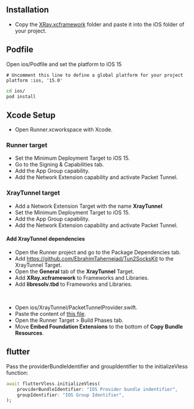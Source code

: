 ## Installation

- Copy the [XRay.xcframework](./example/ios/XRay.xcframework/) folder and paste it into the iOS folder of your project. 

## Podfile
Open ios/Podfile and set the platform to iOS 15
```Podfile
# Uncomment this line to define a global platform for your project
platform :ios, '15.0'
```

```bash
cd ios/
pod install
```

## Xcode Setup

- Open Runner.xcworkspace with Xcode.

### Runner target
- Set the Minimum Deployment Target to iOS 15.
- Go to the Signing & Capabilities tab.
- Add the App Group capability.
- Add the Network Extension capability and activate Packet Tunnel.


### XrayTunnel target
- Add a Network Extension Target with the name __XrayTunnel__
- Set the Minimum Deployment Target to iOS 15.
- Add the App Group capability.
- Add the Network Extension capability and activate Packet Tunnel.

#### Add XrayTunnel dependencies
- Open the Runner project and go to the Package Dependencies tab.
- Add https://github.com/EbrahimTahernejad/Tun2SocksKit to the XrayTunnel Target.
- Open the __General__ tab of the __XrayTunnel__ Target.
- Add __XRay.xcframework__ to Frameworks and Libraries.
- Add __libresolv.tbd__ to Frameworks and Libraries.


<br>

- Open ios/XrayTunnel/PacketTunnelProvider.swift.
- Paste the content of [this file](./example/ios/XrayTunnel/PacketTunnelProvider.swift).
- Open the Runner Target > Build Phases tab.
- Move __Embed Foundation Extensions__ to the bottom of __Copy Bundle Resources__.



## flutter
Pass the providerBundleIdentifier and groupIdentifier to the initializeVless function:

``` dart
await flutterVless.initializeVless(
    providerBundleIdentifier: "IOS Provider bundle indentifier",
    groupIdentifier: "IOS Group Identifier",
);
```